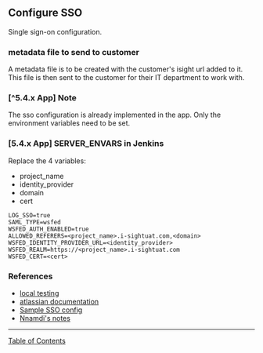 ## Configure SSO

Single sign-on configuration.

### metadata file to send to customer
A metadata file is to be created with the customer's isight url added to it. This file is then sent to the customer for their IT department to work with.

### [^5.4.x App] Note
The sso configuration is already implemented in the app. Only the environment variables need to be set.

### [5.4.x App] SERVER_ENVARS in Jenkins

Replace the 4 variables:
- project_name
- identity_provider
- domain
- cert

```
LOG_SSO=true
SAML_TYPE=wsfed
WSFED_AUTH_ENABLED=true
ALLOWED_REFERERS=<project_name>.i-sightuat.com,<domain>
WSFED_IDENTITY_PROVIDER_URL=<identity_provider>
WSFED_REALM=https://<project_name>.i-sightuat.com
WSFED_CERT=<cert>
```

### References

- [local testing](https://i-sight.atlassian.net/wiki/spaces/DKB/pages/696025112/Testing+SSO+Locally)
- [atlassian documentation](https://i-sight.atlassian.net/wiki/spaces/DTG/pages/108989269/SSO+Documentation)
- [Sample SSO config](https://github.com/i-Sight/config_umd_v5/commit/55435b5d2d17f712625f2f1fe2f4e4b5676e7992)
- [Nnamdi's notes](https://github.com/CEXNIbe/ReadMe/wiki/SSO-Setup)


***
[Table of Contents](../README.md)
